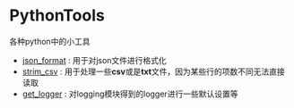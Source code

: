 # PythonTools
各种python中的小工具

+ [json_format](https://github.com/jeffmxh/PythonTools/blob/master/json_format.py) : 用于对json文件进行格式化
+ [strim_csv](https://github.com/jeffmxh/PythonTools/blob/master/strim_csv.py) : 用于处理一些**csv**或是**txt**文件，因为某些行的项数不同无法直接读取
+ [get_logger](https://github.com/jeffmxh/PythonTools/blob/master/get_logger.py) : 对logging模块得到的logger进行一些默认设置等
